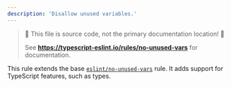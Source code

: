 ```yaml
---
description: 'Disallow unused variables.'
---
```


> 🛑 This file is source code, not the primary documentation location! 🛑
>
> See **https://typescript-eslint.io/rules/no-unused-vars** for documentation.

This rule extends the base [`eslint/no-unused-vars`](https://eslint.org/docs/rules/no-unused-vars) rule.
It adds support for TypeScript features, such as types.
